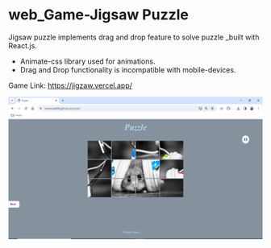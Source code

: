 # web_Game-Jigsaw Puzzle
Jigsaw puzzle implements drag and drop feature to solve puzzle _built with React.js.
- Animate-css library used for animations.
- Drag and Drop functionality is incompatible with mobile-devices.

Game Link: https://jigzaw.vercel.app/

![](puzzle.png)
